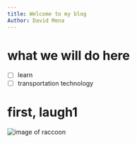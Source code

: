 ```yaml
---
title: Welcome to my blog
Author: David Mena
---
```

# what we will do here

- [ ] learn
- [ ] transportation technology

# first, laugh1
![image of raccoon](https://encrypted-tbn0.gstatic.com/images?q=tbn:ANd9GcRpgM8QlyrJ2CMcBb4emKln9MV6lQT8Qe_V-Q&usqp=CAU)

